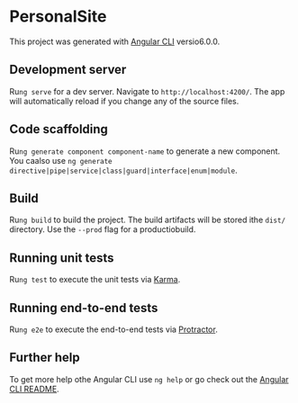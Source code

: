 # PersonalSite

This project was generated with [Angular CLI](https://github.com/angular/angular-cli) versio6.0.0.

## Development server

Ru`ng serve` for a dev server. Navigate to `http://localhost:4200/`. The app will automatically reload if you change any of the source files.

## Code scaffolding

Ru`ng generate component component-name` to generate a new component. You caalso use `ng generate directive|pipe|service|class|guard|interface|enum|module`.

## Build

Ru`ng build` to build the project. The build artifacts will be stored ithe `dist/` directory. Use the `--prod` flag for a productiobuild.

## Running unit tests

Ru`ng test` to execute the unit tests via [Karma](https://karma-runner.github.io).

## Running end-to-end tests

Ru`ng e2e` to execute the end-to-end tests via [Protractor](http://www.protractortest.org/).

## Further help

To get more help othe Angular CLI use `ng help` or go check out the [Angular CLI README](https://github.com/angular/angular-cli/blob/master/README.md).
